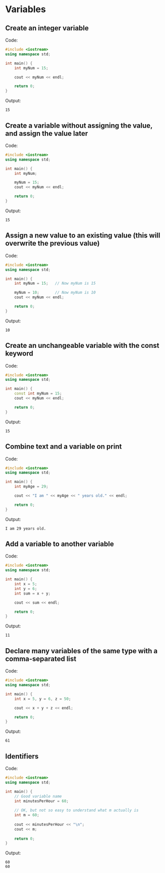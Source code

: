 # Variables

## Create an integer variable

Code:

```cpp
#include <iostream>
using namespace std;

int main() {
    int myNum = 15;

    cout << myNum << endl;

    return 0;
}
```

Output:

```text
15
```

## Create a variable without assigning the value, and assign the value later

Code:

```cpp
#include <iostream>
using namespace std;

int main() {
    int myNum;

    myNum = 15;
    cout << myNum << endl;

    return 0;
}
```

Output:

```text
15
```

## Assign a new value to an existing value (this will overwrite the previous value)

Code:

```cpp
#include <iostream>
using namespace std;

int main() {
    int myNum = 15;   // Now myNum is 15

    myNum = 10;       // Now myNum is 10
    cout << myNum << endl;

    return 0;
}
```

Output:

```text
10
```

## Create an unchangeable variable with the const keyword

Code:

```cpp
#include <iostream>
using namespace std;

int main() {
    const int myNum = 15;
    cout << myNum << endl;

    return 0;
}
```

Output:

```text
15
```

## Combine text and a variable on print

Code:

```cpp
#include <iostream>
using namespace std;

int main() {
    int myAge = 29;

    cout << "I am " << myAge << " years old." << endl;

    return 0;
}
```

Output:

```text
I am 29 years old.
```

## Add a variable to another variable

Code:

```cpp
#include <iostream>
using namespace std;

int main() {
    int x = 5;
    int y = 6;
    int sum = x + y;

    cout << sum << endl;

    return 0;
}
```

Output:

```text
11
```

## Declare many variables of the same type with a comma-separated list

Code:

```cpp
#include <iostream>
using namespace std;

int main() {
    int x = 5, y = 6, z = 50;

    cout << x + y + z << endl;

    return 0;
}
```

Output:

```text
61
```

## Identifiers

Code:

```cpp
#include <iostream>
using namespace std;

int main() {
    // Good variable name
    int minutesPerHour = 60;
    
    // OK, but not so easy to understand what m actually is
    int m = 60;
    
    cout << minutesPerHour << "\n";
    cout << m;
    
    return 0;
}
```

Output:

```text
60
60
```